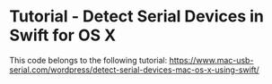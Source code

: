 Tutorial - Detect Serial Devices in Swift for OS X
==================================

This code belongs to the following tutorial: https://www.mac-usb-serial.com/wordpress/detect-serial-devices-mac-os-x-using-swift/
